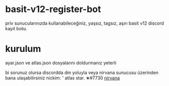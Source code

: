 # basit-v12-register-bot
 priv sunucularınızda kullanabileceğiniz, yaşsız, tagsız, aşırı basit v12 discord kayıt botu.
 
# kurulum
ayar.json ve atlas.json dosyalarını doldurmanız yeterli

bi sorunuz olursa discordda dm yoluyla veya nirvana sunucusu üzerinden bana ulaşabilirsiniz
nickim: ' atlas star. ✬#7730
[nirvana](discord.gg/jmsTVaXgqH)
